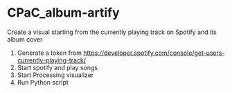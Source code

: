 # CPaC_album-artify

Create a visual starting from the currently playing track on Spotify and its album cover

1. Generate a token from https://developer.spotify.com/console/get-users-currently-playing-track/
2. Start spotify and play songs
3. Start Processing visualizer
4. Run Python script

